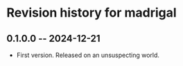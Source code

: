 # Revision history for madrigal

## 0.1.0.0 -- 2024-12-21

* First version. Released on an unsuspecting world.
